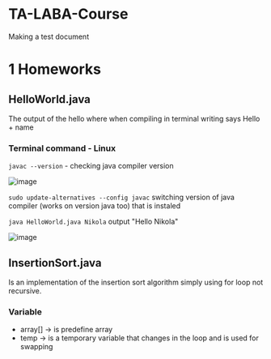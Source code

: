 # TA-LABA-Course
Making a test document

# 1 Homeworks

## HelloWorld.java
The output of the hello where when compiling in terminal writing says Hello + name

### Terminal command - Linux
```javac --version``` - checking java compiler version

![image](https://github.com/user-attachments/assets/e1fade87-0c1d-47fb-b23e-c64a9dfac215)

```sudo update-alternatives --config javac``` switching version of java compiler (works on version java too) that is instaled


```java HelloWorld.java Nikola``` output "Hello Nikola"

![image](https://github.com/user-attachments/assets/21c95190-936f-46be-ad95-97b7a4485a0c)


## InsertionSort.java
Is an implementation of the insertion sort algorithm simply using for loop not recursive.

### Variable
- array[] -> is predefine array
- temp -> is a temporary variable that changes in the loop and is used for swapping 
